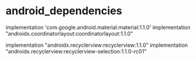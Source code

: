 # android_dependencies
  
  implementation 'com.google.android.material:material:1.1.0'
  implementation "androidx.coordinatorlayout:coordinatorlayout:1.1.0"
  
  implementation "androidx.recyclerview:recyclerview:1.1.0"
  implementation "androidx.recyclerview:recyclerview-selection:1.1.0-rc01"
